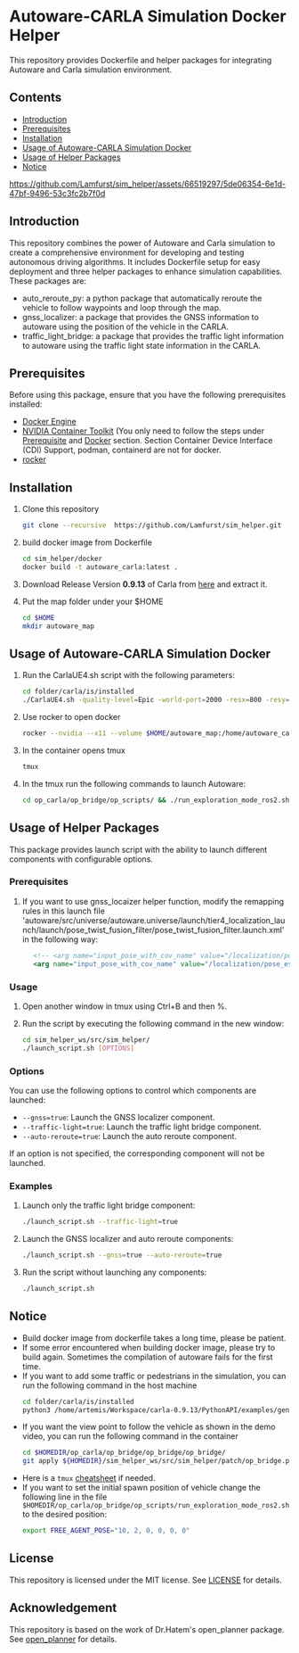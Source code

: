 # Autoware-CARLA Simulation Docker Helper

This repository provides Dockerfile and helper packages for integrating Autoware and Carla simulation environment. 


## Contents
- [Introduction](#introduction)
- [Prerequisites](#prerequisites)
- [Installation](#installation)
- [Usage of Autoware-CARLA Simulation Docker](#usage-of-autoware-carla-simulation-docker)
- [Usage of Helper Packages](#usage-of-helper-packages)
- [Notice](#notice)



https://github.com/Lamfurst/sim_helper/assets/66519297/5de06354-6e1d-47bf-9496-53c3fc2b7f0d



## Introduction
This repository combines the power of Autoware and Carla simulation to create a comprehensive environment for developing and testing autonomous driving algorithms. It includes Dockerfile setup for easy deployment and three helper packages to enhance simulation capabilities. These packages are:
- auto_reroute_py: a python package that automatically reroute the vehicle to follow waypoints and loop through the map.
- gnss_localizer: a package that provides the GNSS information to autoware using the position of the vehicle in the CARLA.
- traffic_light_bridge: a package that provides the traffic light information to autoware using the traffic light state information in the CARLA. 

## Prerequisites

Before using this package, ensure that you have the following prerequisites installed:

- [Docker Engine](https://docs.docker.com/engine/install/ubuntu/)
- [NVIDIA Container Toolkit](https://docs.nvidia.com/datacenter/cloud-native/container-toolkit/latest/install-guide.html#docker) (You only need to follow the steps under [Prerequisite](https://docs.nvidia.com/datacenter/cloud-native/container-toolkit/latest/install-guide.html#docker) and [Docker](https://docs.nvidia.com/datacenter/cloud-native/container-toolkit/latest/install-guide.html#docker) section. Section Container Device Interface (CDI) Support, podman, containerd are not for docker.
- [rocker](https://github.com/osrf/rocker/#installation)

## Installation
1. Clone this repository
    ```bash
    git clone --recursive  https://github.com/Lamfurst/sim_helper.git
    ```

2. build docker image from Dockerfile
    
    ```bash
    cd sim_helper/docker
    docker build -t autoware_carla:latest .
    ```
3. Download Release Version **0.9.13** of Carla from [here](https://github.com/carla-simulator/carla/releases) and extract it.
    
4. Put the map folder under your $HOME
    
    ```bash
    cd $HOME
    mkdir autoware_map
    ```
## Usage of Autoware-CARLA Simulation Docker
1. Run the CarlaUE4.sh script with the following parameters:
    
    ```bash
    cd folder/carla/is/installed
    ./CarlaUE4.sh -quality-level=Epic -world-port=2000 -resx=800 -resy=600
    ```
2. Use rocker to open docker
    
    ```bash
    rocker --nvidia --x11 --volume $HOME/autoware_map:/home/autoware_carla/autoware_map -- autoware_carla:latest
    ```
    
3. In the container opens tmux
    ```bash
    tmux
    ```

4. In the tmux run the following commands to launch Autoware:
    
    ```bash
    cd op_carla/op_bridge/op_scripts/ && ./run_exploration_mode_ros2.sh
    ```

## Usage of Helper Packages
This package provides launch script with the ability to launch different components with configurable options.

### Prerequisites
1. If you want to use gnss_locaizer helper function, modify the remapping rules in this launch file 'autoware/src/universe/autoware.universe/launch/tier4_localization_launch/launch/pose_twist_fusion_filter/pose_twist_fusion_filter.launch.xml' in the following way:

```xml
      <!-- <arg name="input_pose_with_cov_name" value="/localization/pose_estimator/pose_with_covariance"/> -->
      <arg name="input_pose_with_cov_name" value="/localization/pose_estimator/gnss/pose_with_covariance"/>
```

### Usage
1. Open another window in tmux using Ctrl+B and then %.

2. Run the script by executing the following command in the new window:

    ```bash
    cd sim_helper_ws/src/sim_helper/
    ./launch_script.sh [OPTIONS]
    ```

### Options
You can use the following options to control which components are launched:

- `--gnss=true`: Launch the GNSS localizer component.
- `--traffic-light=true`: Launch the traffic light bridge component.
- `--auto-reroute=true`: Launch the auto reroute component.

If an option is not specified, the corresponding component will not be launched.

### Examples
1. Launch only the traffic light bridge component:
   ```bash
   ./launch_script.sh --traffic-light=true
   ```

2. Launch the GNSS localizer and auto reroute components:
   ```bash
   ./launch_script.sh --gnss=true --auto-reroute=true
   ```

3. Run the script without launching any components:
   ```bash
   ./launch_script.sh
   ```

## Notice
- Build docker image from dockerfile takes a long time, please be patient.
- If some error encountered when building docker image, please try to build again. Sometimes the compilation of autoware fails for the first time.
- If you want to add some traffic or pedestrians in the simulation, you can run the following command in the host machine
    ```bash
    cd folder/carla/is/installed
    python3 /home/artemis/Workspace/carla-0.9.13/PythonAPI/examples/generate_traffic.py --asynch --safe -n 50 -w 100
    ```
- If you want the view point to follow the vehicle as shown in the demo video, you can run the following command in the container
    ```bash
    cd $HOMEDIR/op_carla/op_bridge/op_bridge/op_bridge/
    git apply ${HOMEDIR}/sim_helper_ws/src/sim_helper/patch/op_bridge.patch
    ```
- Here is a `tmux` [cheatsheet](https://tmuxcheatsheet.com/) if needed.
- If you want to set the initial spawn position of vehicle change the following line in the file `$HOMEDIR/op_carla/op_bridge/op_scripts/run_exploration_mode_ros2.sh` to the desired position:
    ```bash
    export FREE_AGENT_POSE="10, 2, 0, 0, 0, 0"
    ```

## License
This repository is licensed under the MIT license. See [LICENSE](LICENSE) for details.

## Acknowledgement
This repository is based on the work of Dr.Hatem's open_planner package. See [open_planner](https://github.com/ZATiTech/open_planner) for details.
